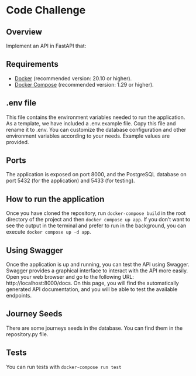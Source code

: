 # Code Challenge

## Overview

Implement an API in FastAPI that:




## Requirements

- [Docker](https://www.docker.com/) (recommended version: 20.10 or higher).
- [Docker Compose](https://docs.docker.com/compose/) (recommended version: 1.29 or higher).

## .env file

This file contains the environment variables needed to run the application. As a template, we have included a .env.example file. Copy this file and rename it to .env. You can customize the database configuration and other environment variables according to your needs. Example values are provided.

## Ports

The application is exposed on port 8000, and the PostgreSQL database on port 5432 (for the application) and 5433 (for testing).

## How to run the application

Once you have cloned the repository, run `docker-compose build` in the root directory of the project and then `docker compose up app`. If you don’t want to see the output in the terminal and prefer to run in the background, you can execute `docker compose up -d app`.

## Using Swagger

Once the application is up and running, you can test the API using Swagger. Swagger provides a graphical interface to interact with the API more easily.
Open your web browser and go to the following URL: http://localhost:8000/docs. On this page, you will find the automatically generated API documentation, and you will be able to test the available endpoints.

## Journey Seeds

There are some journeys seeds in the database. You can find them in the repository.py file.


## Tests

You can run tests with `docker-compose run test`

